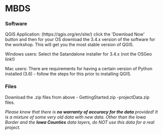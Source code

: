 # MBDS

<h3>Software</h3>
QGIS Application: (https://qgis.org/en/site/) click the 'Download Now' button and then for your OS download the 3.4.x version of the software for the workshop. This will get you the most stable version of QGIS. 

Windows users: Select the Satandalone installer for 3.4.x (not the OSGeo link!)

Mac users: There are requirements for having a certain version of Python installed (3.6) - follow the steps for this prior to installing QGIS.
 
 <h3>Files</h3>
Download the .zip files from above
- GettingStarted.zip
-projectData.zip files.

*Please know that there is **no warranty of accuracy for the data** provided! It is a mixture of some very old data with new data. Other than the _Iowa Border_ and the __Iowa Counties__ data layers, do NOT use this data for a real project.*
